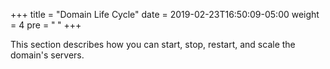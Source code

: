 +++
title = "Domain Life Cycle"
date = 2019-02-23T16:50:09-05:00
weight = 4
pre = "<b> </b>"
+++



This section describes how you can start, stop, restart, and scale the domain's servers.
